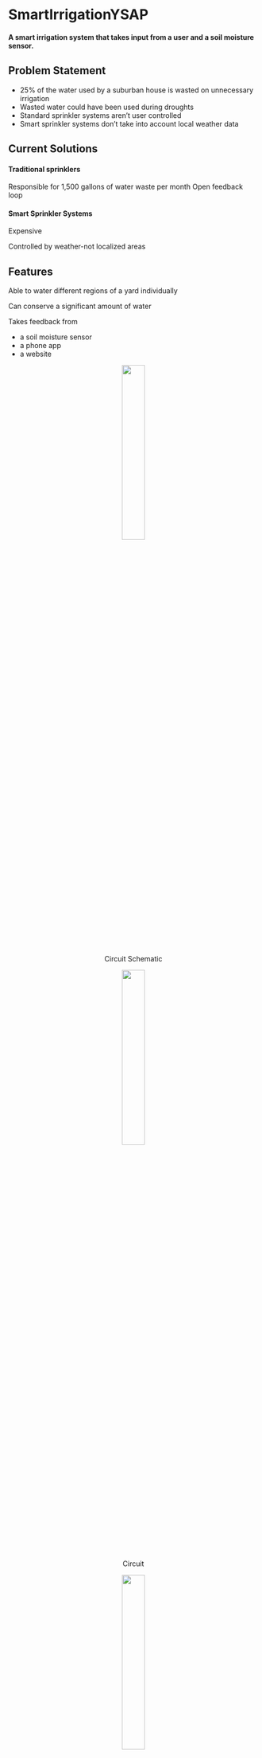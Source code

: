 # SmartIrrigationYSAP
#### A smart irrigation system that takes input from a user and a soil moisture sensor.
## Problem Statement
* 25% of the water used by a suburban house is wasted on unnecessary irrigation
* Wasted water could have been used during droughts
* Standard sprinkler systems aren’t user controlled
* Smart sprinkler systems don’t take into account local weather data
## Current Solutions
#### Traditional sprinklers
Responsible for 1,500 gallons of water waste per month
Open feedback loop
#### Smart Sprinkler Systems
Expensive

Controlled by weather-not localized areas
## Features
Able to water different regions of a yard individually

Can conserve a significant amount of water

Takes feedback from

* a soil moisture sensor
* a phone app
* a website

<p align="center">
<img src ="https://github.com/stressmaniac/SmartIrrigationYSAP/blob/master/Pictures/schematic.PNG?raw=true" width="30%" height="30%"/>
<p/> 
<p align="center">Circuit Schematic<p/> 
<p align="center"><img src ="https://github.com/stressmaniac/SmartIrrigationYSAP/blob/master/Pictures/circuit.PNG?raw=true" width="30%" height="30%"/>
<p/> 
<p align="center">Circuit<p/>
<p align="center">
<img src ="https://github.com/stressmaniac/SmartIrrigationYSAP/blob/master/Picutres/Phone UI.PNG?raw=true" width="30%" height="30%"/>
<p/> 
<p align="center">IPhone App<p/> 
<p align="center"><img src ="https://github.com/stressmaniac/SmartIrrigationYSAP/blob/master/Pictures/WebUI.PNG?raw=true" width="30%" height="30%"/>
<p/> 
<p align="center">Web User Interface<p/>
<p align="center"><img src ="https://github.com/stressmaniac/SmartIrrigationYSAP/blob/master/Pictures/Final.PNG?raw=true" width="30%" height="30%"/>
<p/> 
<p align="center">First Prototype<p/>
